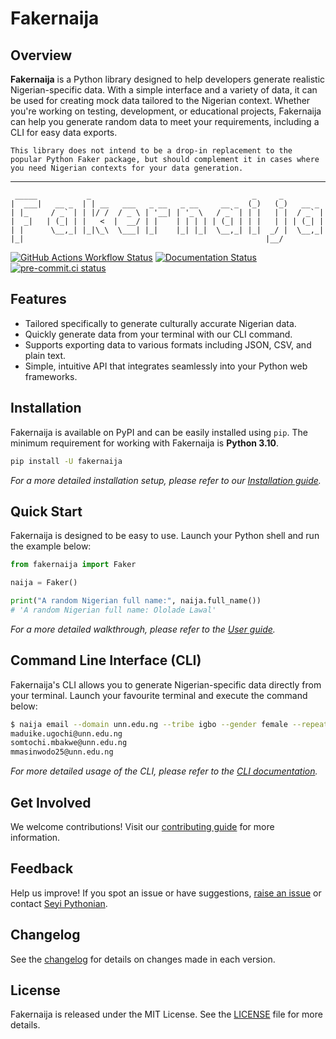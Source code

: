 # Fakernaija

## Overview

**Fakernaija** is a Python library designed to help developers generate realistic Nigerian-specific data. With a simple interface and a variety of data, it can be used for creating mock data tailored to the Nigerian context. Whether you're working on testing, development, or educational projects, Fakernaija can help you generate random data to meet your requirements, including a CLI for easy data exports.

```{note}
This library does not intend to be a drop-in replacement to the popular Python Faker package, but should complement it in cases where you need Nigerian contexts for your data generation.
```

----

```text
 _____           _                                    _     _
|  ___|   __ _  | | __   ___   _ __   _ __     __ _  (_)   (_)   __ _
| |_     / _` | | |/ /  / _ \ | '__| | '_ \   / _` | | |   | |  / _` |
|  _|   | (_| | |   <  |  __/ | |    | | | | | (_| | | |   | | | (_| |
| |      \__,_| |_|\_\  \___| |_|    |_| |_|  \__,_| |_|  _/ |  \__,_|
|_|                                                      |__/

```

[![GitHub Actions Workflow Status](https://img.shields.io/github/actions/workflow/status/Pythonian/fakernaija/.github%2Fworkflows%2Fci.yml)](https://github.com/Pythonian/fakernaija/actions)
[![Documentation Status](https://readthedocs.org/projects/fakernaija/badge/?version=latest)](https://fakernaija.readthedocs.io/en/latest/?badge=latest)
[![pre-commit.ci status](https://results.pre-commit.ci/badge/github/Pythonian/fakernaija/main.svg)](https://results.pre-commit.ci/latest/github/Pythonian/fakernaija/main)

## Features

* Tailored specifically to generate culturally accurate Nigerian data.
* Quickly generate data from your terminal with our CLI command.
* Supports exporting data to various formats including JSON, CSV, and plain text.
* Simple, intuitive API that integrates seamlessly into your Python web frameworks.

## Installation

Fakernaija is available on PyPI and can be easily installed using `pip`. The minimum requirement for working with Fakernaija is **Python 3.10**.

```bash
pip install -U fakernaija
```

_For a more detailed installation setup, please refer to our [Installation guide](https://fakernaija.readthedocs.io/en/latest/installation.html)._

## Quick Start

Fakernaija is designed to be easy to use. Launch your Python shell and run the example below:

```python
from fakernaija import Faker

naija = Faker()

print("A random Nigerian full name:", naija.full_name())
# 'A random Nigerian full name: Ololade Lawal'
```

_For a more detailed walkthrough, please refer to the [User guide](https://fakernaija.readthedocs.io/en/latest/guide.html)._

## Command Line Interface (CLI)

Fakernaija's CLI allows you to generate Nigerian-specific data directly from your terminal. Launch your favourite terminal and execute the command below:

```bash
$ naija email --domain unn.edu.ng --tribe igbo --gender female --repeat 3
maduike.ugochi@unn.edu.ng
somtochi.mbakwe@unn.edu.ng
mmasinwodo25@unn.edu.ng
```

_For more detailed usage of the CLI, please refer to the [CLI documentation](https://fakernaija.readthedocs.io/en/latest/cli.html)._

## Get Involved

We welcome contributions! Visit our [contributing guide](https://fakernaija.readthedocs.io/en/latest/contributing.html) for more information.

## Feedback

Help us improve! If you spot an issue or have suggestions, [raise an issue](https://github.com/Pythonian/fakernaija/issues/new/choose) or contact [Seyi Pythonian](https://twitter.com/Ajibel).

## Changelog

See the [changelog](https://fakernaija.readthedocs.io/en/latest/changelog.html) for details on changes made in each version.

## License

Fakernaija is released under the MIT License. See the [LICENSE](https://fakernaija.readthedocs.io/en/latest/license.html) file for more details.
